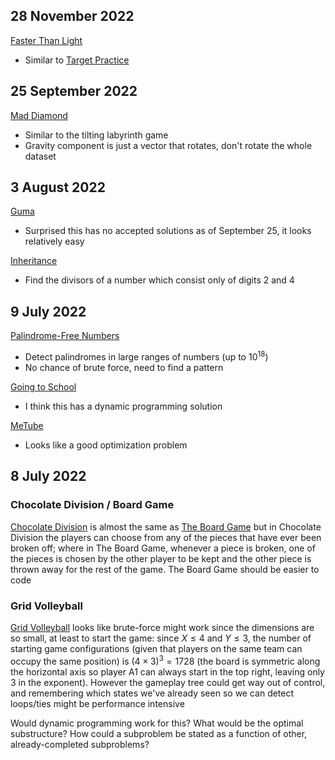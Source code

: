 ## 28 November 2022

[Faster Than Light](https://open.kattis.com/problems/fasterthanlight)
- Similar to [Target Practice](https://open.kattis.com/problems/targetpractice)

## 25 September 2022

[Mad Diamond](https://open.kattis.com/problems/maddiamond)
- Similar to the tilting labyrinth game
- Gravity component is just a vector that rotates, don't rotate the whole dataset


## 3 August 2022

[Guma](https://open.kattis.com/problems/guma)
- Surprised this has no accepted solutions as of September 25, it looks relatively easy

[Inheritance](https://open.kattis.com/problems/inheritance)
- Find the divisors of a number which consist only of digits 2 and 4


## 9 July 2022

[Palindrome-Free Numbers](https://open.kattis.com/problems/palindromefree)
- Detect palindromes in large ranges of numbers (up to $10^{18}$)
- No chance of brute force, need to find a pattern

[Going to School](https://open.kattis.com/problems/skolvagen)
- I think this has a dynamic programming solution

[MeTube](https://open.kattis.com/problems/dutub)
- Looks like a good optimization problem


## 8 July 2022

### Chocolate Division / Board Game
[Chocolate Division](https://open.kattis.com/problems/chocolatedivision) is almost the same as [The Board Game](https://open.kattis.com/problems/bradspelet) but in Chocolate Division the players can choose from any of the pieces that have ever been broken off; where in The Board Game, whenever a piece is broken, one of the pieces is chosen by the other player to be kept and the other piece is thrown away for the rest of the game.  The Board Game should be easier to code

### Grid Volleyball

[Grid Volleyball](https://open.kattis.com/problems/gridvolleyboll) looks like brute-force might work since the dimensions are so small, at least to start the game: since $X \le 4$ and $Y \le 3$, the number of starting game configurations (given that players on the same team can occupy the same position) is $(4 \times 3)^{3} = 1728$ (the board is symmetric along the horizontal axis so player A1 can always start in the top right, leaving only $3$ in the exponent).  However the gameplay tree could get way out of control, and remembering which states we've already seen so we can detect loops/ties might be performance intensive

Would dynamic programming work for this? What would be the optimal substructure?  How could a subproblem be stated as a function of other, already-completed subproblems?
